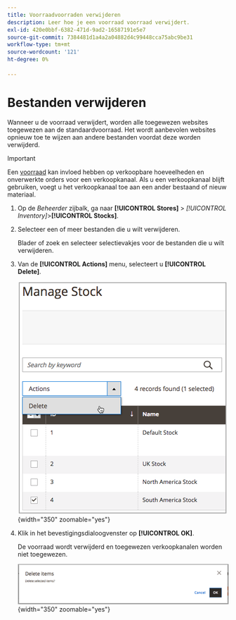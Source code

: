 ```yaml
---
title: Voorraadvoorraden verwijderen
description: Leer hoe je een voorraad voorraad verwijdert.
exl-id: 420e0bbf-6382-471d-9ad2-16587191e5e7
source-git-commit: 7384481d1a4a2a04882d4c99448cca75abc9be31
workflow-type: tm+mt
source-wordcount: '121'
ht-degree: 0%

---
```


# Bestanden verwijderen

Wanneer u de voorraad verwijdert, worden alle toegewezen websites toegewezen aan de standaardvoorraad. Het wordt aanbevolen websites opnieuw toe te wijzen aan andere bestanden voordat deze worden verwijderd.

>[!IMPORTANT]
>
>Een [voorraad](stocks-manage.md) kan invloed hebben op verkoopbare hoeveelheden en onverwerkte orders voor een verkoopkanaal. Als u een verkoopkanaal blijft gebruiken, voegt u het verkoopkanaal toe aan een ander bestaand of nieuw materiaal.

1. Op de _Beheerder_ zijbalk, ga naar **[!UICONTROL Stores]** > _[!UICONTROL Inventory]_>**[!UICONTROL Stocks]**.

1. Selecteer een of meer bestanden die u wilt verwijderen.

   Blader of zoek en selecteer selectievakjes voor de bestanden die u wilt verwijderen.

1. Van de **[!UICONTROL Actions]** menu, selecteert u **[!UICONTROL Delete]**.

   ![Selecteer Verwijderen in het menu Handelingen](assets/inventory-stock-delete.png){width="350" zoomable="yes"}

1. Klik in het bevestigingsdialoogvenster op **[!UICONTROL OK]**.

   De voorraad wordt verwijderd en toegewezen verkoopkanalen worden niet toegewezen.

   ![Verificatiebericht &quot;voorraadverwijdering&quot;](assets/inventory-stock-delete-confirm.png){width="350" zoomable="yes"}

